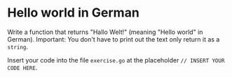 # Hello world in German

Write a function that returns "Hallo Welt!" (meaning "Hello world" in German). Important: You don't have to print out the text only return it as a `string`.

Insert your code into the file `exercise.go` at the placeholder `// INSERT YOUR CODE HERE`.

